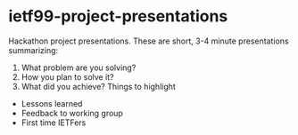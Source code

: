 # ietf99-project-presentations
Hackathon project presentations. These are short, 3-4 minute presentations summarizing:
1) What problem are you solving?
2) How you plan to solve it?
3) What did you achieve?
Things to highlight 
- Lessons learned
- Feedback to working group
- First time IETFers


